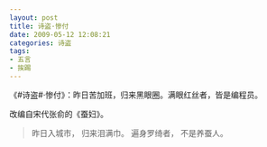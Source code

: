 ```yaml
---
layout: post
title: 诗盗·惨付
date: 2009-05-12 12:08:21
categories: 诗盗
tags:
- 五言
- 挨踢
---
```

《#诗盗#·惨付》：昨日苦加班，归来黑眼圈。满眼红丝者，皆是编程员。

改编自宋代张俞的《蚕妇》。

> 昨日入城市，
> 归来泪满巾。
> 遍身罗绮者，
> 不是养蚕人。
